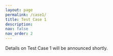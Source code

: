 ```yaml
---
layout: page
permalink: /case1/
title: Test Case 1
description: 
nav: false
nav_order: 2
---
```


Details on Test Case 1 will be announced shortly. 


